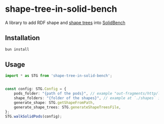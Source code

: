 # shape-tree-in-solid-bench

A library to add RDF shape and [shape trees](https://shapetrees.org/) into [SolidBench](https://github.com/SolidBench/SolidBench.js)

## Installation
```bash
bun install
```
## Usage

```ts
import * as STG from 'shape-tree-in-solid-bench';


const config: STG.Config = {
    pods_folder: "{path of the pods}", // example "out-fragments/http/localhost_3000/pods"
    shape_folders: "{folder of the shapes}", // example at `./shapes` in this repository
    generate_shape: STG.getShapeFromPath,
    generate_shape_trees: STG.generateShapeTreesFile,
};
STG.walkSolidPods(config);
```